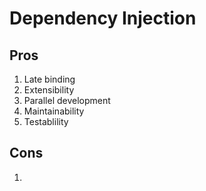 # Dependency Injection

## Pros

1. Late binding
2. Extensibility
3. Parallel development
4. Maintainability
5. Testablility

## Cons

1. 

